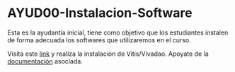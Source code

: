 # AYUD00-Instalacion-Software

Esta es la ayudantía inicial, tiene como objetivo que los estudiantes instalen de forma adecuada los softwares que utilizaremos en el curso.

Visita este [link](https://www.youtube.com/watch?v=cnd4IJH-XsY&list=PLACEUah7BCQvPCO8X1JKmvREXUQkfqjQA) y realiza la instalación de Vitis/Vivadao.  Apoyate de la [documentación](https://github.com/IEE2463-SEP/AYUD00-Instalacion-Software/blob/main/How_to_Install_Vitis.pdf) asociada.
